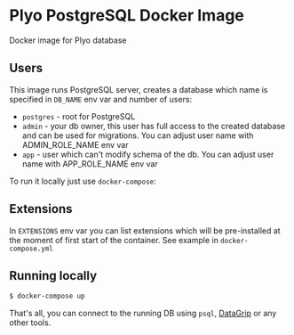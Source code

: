 # Plyo PostgreSQL Docker Image
Docker image for Plyo database

## Users
This image runs PostgreSQL server, creates a database which name is specified in `DB_NAME` env var and number of users: 
- `postgres` - root for PostgreSQL
- `admin` - your db owner, this user has full access to the created database and can be used for migrations. You can adjust user name with ADMIN_ROLE_NAME env var
- `app` - user which can't modify schema of the db. You can adjust user name with APP_ROLE_NAME env var

To run it locally just use `docker-compose`:

## Extensions
In `EXTENSIONS` env var you can list extensions which will be pre-installed at the moment of first start of the container. See example in `docker-compose.yml`

## Running locally
```bash
$ docker-compose up
```

That's all, you can connect to the running DB using `psql`, [DataGrip](https://www.jetbrains.com/datagrip/) or any other tools.
